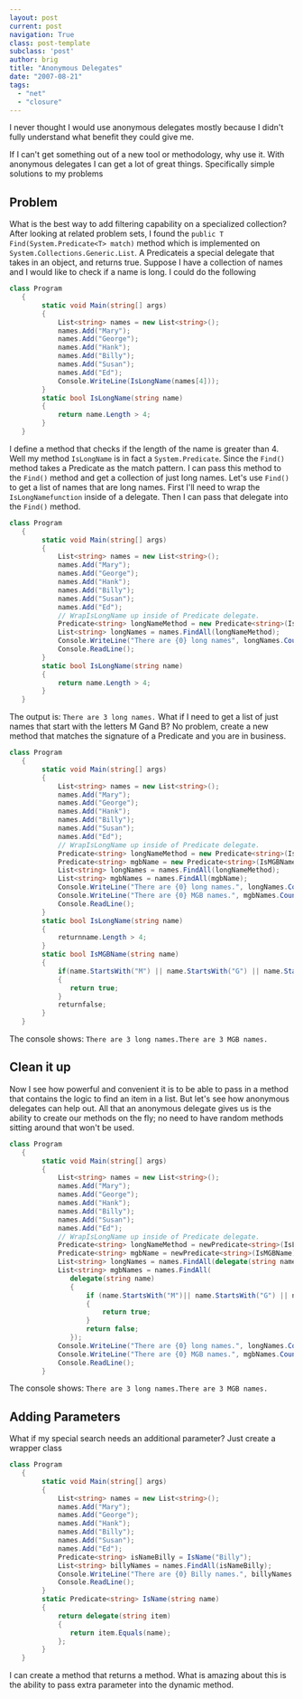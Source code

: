```yaml
---
layout: post
current: post
navigation: True
class: post-template
subclass: 'post'
author: brig
title: "Anonymous Delegates"
date: "2007-08-21"
tags: 
  - "net"
  - "closure"
---
```


I never thought I would use anonymous delegates mostly because I didn't fully understand what benefit they could give me. 

If I can't get something out of a new tool or methodology, why use it. With anonymous delegates I can get a lot of great things. Specifically simple solutions to my problems

## Problem

What is the best way to add filtering capability on a specialized collection? After looking at related problem sets, I found the `public T Find(System.Predicate<T> match)` method which is implemented on `System.Collections.Generic.List`. A Predicateis a special delegate that takes in an object, and returns true. Suppose I have a collection of names and I would like to check if a name is long. I could do the following

```cs
class Program
   {
        static void Main(string[] args)
        {
            List<string> names = new List<string>();
            names.Add("Mary");
            names.Add("George");
            names.Add("Hank");
            names.Add("Billy");
            names.Add("Susan");
            names.Add("Ed");
            Console.WriteLine(IsLongName(names[4]));  
        }
        static bool IsLongName(string name)
        {
            return name.Length > 4;
        }
   }
```
  
I define a method that checks if the length of the name is greater than 4. Well my method `IsLongName` is in fact a `System.Predicate`. Since the `Find()` method takes a Predicate as the match pattern. I can pass this method to the `Find()` method and get a collection of just long names. Let's use `Find()` to get a list of names that are long names. First I'll need to wrap the `IsLongNamefunction` inside of a delegate. Then I can pass that delegate into the `Find()` method.  
  
```cs
class Program
   {
        static void Main(string[] args)
        {
            List<string> names = new List<string>();
            names.Add("Mary");
            names.Add("George");
            names.Add("Hank");
            names.Add("Billy");
            names.Add("Susan");
            names.Add("Ed");
            // WrapIsLongName up inside of Predicate delegate.
            Predicate<string> longNameMethod = new Predicate<string>(IsLongName);
            List<string> longNames = names.FindAll(longNameMethod);
            Console.WriteLine("There are {0} long names", longNames.Count);
            Console.ReadLine();
        }
        static bool IsLongName(string name)
        {
            return name.Length > 4;
        }
   }
```

The output is: `There are 3 long names.` What if I need to get a list of just names that start with the letters M Gand B? No problem, create a new method that matches the signature of a Predicate and you are in business.

```cs
class Program
   {
        static void Main(string[] args)
        {
            List<string> names = new List<string>();
            names.Add("Mary");
            names.Add("George");
            names.Add("Hank");
            names.Add("Billy");
            names.Add("Susan");
            names.Add("Ed");
            // WrapIsLongName up inside of Predicate delegate.
            Predicate<string> longNameMethod = new Predicate<string>(IsLongName);
            Predicate<string> mgbName = new Predicate<string>(IsMGBName);
            List<string> longNames = names.FindAll(longNameMethod);
            List<string> mgbNames = names.FindAll(mgbName);
            Console.WriteLine("There are {0} long names.", longNames.Count);
            Console.WriteLine("There are {0} MGB names.", mgbNames.Count);
            Console.ReadLine();
        }
        static bool IsLongName(string name)
        {
            returnname.Length > 4;
        }
        static bool IsMGBName(string name)
        {
            if(name.StartsWith("M") || name.StartsWith("G") || name.StartsWith("B"))
            {
               return true;
            }
            returnfalse;
        }
   }
```
  
The console shows: `There are 3 long names.There are 3 MGB names.`

## Clean it up

Now I see how powerful and convenient it is to be able to pass in a method that contains the logic to find an item in a list. But let's see how anonymous delegates can help out. All that an anonymous delegate gives us is the ability to create our methods on the fly; no need to have random methods sitting around that won't be used.  
  
```cs
class Program
   {
        static void Main(string[] args)
        {
            List<string> names = new List<string>();
            names.Add("Mary");
            names.Add("George");
            names.Add("Hank");
            names.Add("Billy");
            names.Add("Susan");
            names.Add("Ed");
            // WrapIsLongName up inside of Predicate delegate.
            Predicate<string> longNameMethod = newPredicate<string>(IsLongName);
            Predicate<string> mgbName = newPredicate<string>(IsMGBName);
            List<string> longNames = names.FindAll(delegate(string name) { return name.Length > 4; });
            List<string> mgbNames = names.FindAll(
               delegate(string name)
               {
                   if (name.StartsWith("M")|| name.StartsWith("G") || name.StartsWith("B"))
                   {
                       return true;
                   }
                   return false;
               });
            Console.WriteLine("There are {0} long names.", longNames.Count);
            Console.WriteLine("There are {0} MGB names.", mgbNames.Count);
            Console.ReadLine();
        }
```
  
The console shows: `There are 3 long names.There are 3 MGB names.`

## Adding Parameters

What if my special search needs an additional parameter? Just create a wrapper class  

```cs
class Program
   {
        static void Main(string[] args)
        {
            List<string> names = new List<string>();
            names.Add("Mary");
            names.Add("George");
            names.Add("Hank");
            names.Add("Billy");
            names.Add("Susan");
            names.Add("Ed");
            Predicate<string> isNameBilly = IsName("Billy");
            List<string> billyNames = names.FindAll(isNameBilly);
            Console.WriteLine("There are {0} Billy names.", billyNames.Count);
            Console.ReadLine();
        }
        static Predicate<string> IsName(string name)
        {
            return delegate(string item)
            {
               return item.Equals(name);
            };
        }
   }
```

I can create a method that returns a method. What is amazing about this is the ability to pass extra parameter into the dynamic method.
